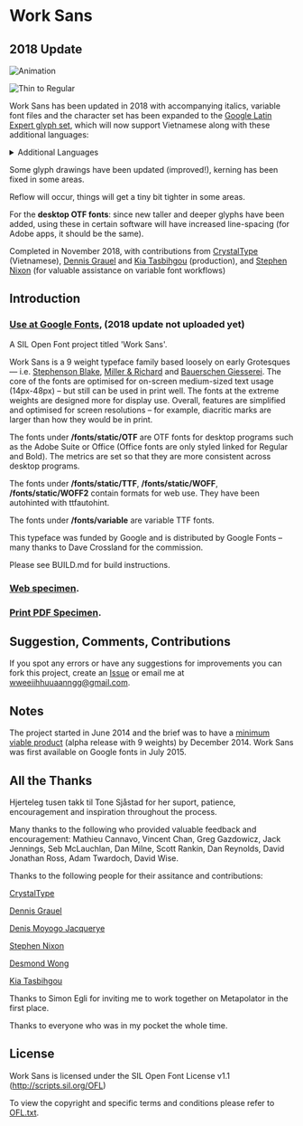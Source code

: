 # Work Sans

## 2018 Update ##
![Animation](https://raw.githubusercontent.com/weiweihuanghuang/Work-Sans/master/documentation/images/animation.gif)

![Thin to Regular](https://raw.githubusercontent.com/weiweihuanghuang/Work-Sans/master/documentation/images/waterfall.png)

Work Sans has been updated in 2018 with accompanying italics, variable font files and the character set has been expanded to the [Google Latin Expert glyph set](https://github.com/googlefonts/gftools/tree/master/encodings/GF%20Glyph%20Sets), which will now support Vietnamese along with these additional languages:

<details><summary>Additional Languages</summary>
Abenaki, Afaan Oromo, Afar, Albanian, Alsatian, Amis, Anuta, Aragonese, Aranese, Aromanian, Arrernte, Arvanitic, Asturian, Atayal, Aymara, Azerbaijani, Bashkir, Belarusian, Bemba, Bikol, Bislama, Bosnian, Cape Verdean Creole, Cebuano, Chamorro, Chavacano, Chichewa, Chickasaw, Cimbrian, Cofán, Cornish, Corsican, Creek, Crimean Tatar, Dawan, Delaware, Dholuo, Drehu, Esperanto, Fijian, Filipino, Folkspraak, Frisian, Friulian, Galician, Ganda, Genoese, Gikuyu, Gooniyandi, Greenlandic (Kalaallisut), Guadeloupean Creole, Gwich’in, Haitian Creole, Hän, Hawaiian, Hiligaynon, Hopi, Hotcąk, Ido, Igbo, Ilocano, Interglossa, Interlingua, Istro-Romanian, Jamaican, Jèrriais, Kaingang, Kala Lagaw Ya, Kapampangan, Kaqchikel, Karakalpak, Karelian, Kikongo, Kinyarwanda, Kiribati, Kirundi, Klingon, Kurdish, Ladin, Latin, Latino sine Flexione, Lojban, Lombard, Low Saxon, Luxembourgish, Maasai, Makhuwa, Maltese, Manx, Māori, Marquesan, Megleno-Romanian, Meriam Mir, Mirandese, Mohawk, Montagnais, Montenegrin, Murrinh-Patha, Nagamese Creole, Nahuatl, Ndebele, Neapolitan, Ngiyambaa, Niuean, Noongar, Novial, Occidental, Occitan, Old Icelandic, Old Norse, Onĕipŏt, Oshiwambo, Ossetian, Palauan, Papiamento, Piedmontese, Potawatomi, Q’eqchi’, Quechua, Rarotongan, Romansh, Rotokas, Samoan, Sango, Saramaccan, Sardinian, Scottish Gaelic, Seri, Seychellois Creole, Shawnee, Shona, Sicilian, Slovio, Somali, Sotho (Northern), Sotho (Southern), Sranan, Sundanese, Swazi, Tagalog, Tahitian, Tetum, Tok Pisin, Tokelauan, Tongan, Tshiluba, Tsonga, Tswana, Tumbuka, Turkmen, Tuvaluan, Tzotzil, Uzbek, Venetian, Vepsian, Volapük, Võro, Wallisian, Waray-Waray, Warlpiri, Wayuu, Wik-Mungkan, Wiradjuri, Wolof, Xavante, Xhosa, Yapese, Yindjibarndi, Zapotec, Zarma, Zazaki, Zulu, Zuni</details>


Some glyph drawings have been updated (improved!), kerning has been fixed in some areas. 

Reflow will occur, things will get a tiny bit tighter in some areas.

For the **desktop OTF fonts**: since new taller and deeper glyphs have been added, using these in certain software will have increased line-spacing (for Adobe apps, it should be the same).

Completed in November 2018, with contributions from [CrystalType](https://github.com/crystaltype) (Vietnamese), [Dennis Grauel](https://dennisgrauel.com/) and [Kia Tasbihgou](http://www.kiatas.me/) (production), and [Stephen Nixon](http://www.thundernixon.com/) (for valuable assistance on variable font workflows)


## Introduction ##

### [Use at Google Fonts,](https://www.google.com/fonts/specimen/Work+Sans) (2018 update not uploaded yet)

<!--### [Download (Source, OTF, TTF, WOFF, WOFF2)](https://github.com/weiweihuanghuang/Work-Sans/archive/v1.6.zip)-->

A SIL Open Font project titled 'Work Sans'.

Work Sans is a 9 weight typeface family based loosely on early Grotesques — i.e. [Stephenson Blake](https://www.flickr.com/photos/stewf/14444337254/), [Miller & Richard](https://archive.org/stream/printingtypespec00millrich#page/226/mode/2up/) and [Bauerschen Giesserei](https://archive.org/stream/hauptprobeingedr00baue#page/109/mode/1up). The core of the fonts are optimised for on-screen medium-sized text usage (14px-48px) – but still can be used in print well. The fonts at the extreme weights are designed more for display use. Overall, features are simplified and optimised for screen resolutions – for example, diacritic marks are larger than how they would be in print.

The fonts under **/fonts/static/OTF** are OTF fonts for desktop programs such as the Adobe Suite or Office (Office fonts are only styled linked for Regular and Bold). The metrics are set so that they are more consistent across desktop programs.

The fonts under **/fonts/static/TTF**, **/fonts/static/WOFF**, **/fonts/static/WOFF2** contain formats for web use. They have been autohinted with ttfautohint.

The fonts under **/fonts/variable** are variable TTF fonts.

This typeface was funded by Google and is distributed by Google Fonts – many thanks to Dave Crossland for the commission.

Please see BUILD.md for build instructions.

### [Web specimen](http://weiweihuanghuang.github.io/Work-Sans/).

### [Print PDF Specimen](documentation/Work-Sans-Print-Specimen.pdf?raw=true).

## Suggestion, Comments, Contributions
If you spot any errors or have any suggestions for improvements you can fork this project, create an [Issue](../../issues) or email me at <a href="mailto:wweeiihhuuaanngg@gmail.com">wweeiihhuuaanngg@gmail.com</a>.

## Notes
The project started in June 2014 and the brief was to have a [minimum viable product](http://en.wikipedia.org/wiki/Minimum_viable_product) (alpha release with 9 weights) by December 2014. Work Sans was first available on Google fonts in July 2015.

## All the Thanks
Hjerteleg tusen takk til Tone Sjåstad for her suport, patience, encouragement and inspiration throughout the process. 

Many thanks to the following who provided valuable feedback and encouragement:
Mathieu Cannavo, Vincent Chan, Greg Gazdowicz, Jack Jennings, Seb McLauchlan, Dan Milne, Scott Rankin, Dan Reynolds, David Jonathan Ross, Adam Twardoch, David Wise. 

Thanks to the following people for their assitance and contributions:

[CrystalType](https://github.com/crystaltype)

[Dennis Grauel](https://dennisgrauel.com/)

[Denis Moyogo Jacquerye](https://github.com/moyogo)

[Stephen Nixon](http://www.thundernixon.com/)

[Desmond Wong](http://desmondwong.com/)

[Kia Tasbihgou](http://www.kiatas.me/)

Thanks to Simon Egli for inviting me to work together on Metapolator in the first place.

Thanks to everyone who was in my pocket the whole time.

## License
Work Sans is licensed under the SIL Open Font License v1.1 (<http://scripts.sil.org/OFL>)

To view the copyright and specific terms and conditions please refer to [OFL.txt](OFL.txt).